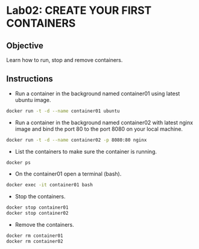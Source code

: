 # Lab02: CREATE YOUR FIRST CONTAINERS

## Objective

Learn how to run, stop and remove containers.

## Instructions

- Run a container in the background named container01 using latest ubuntu image.
  
```bash
docker run -t -d --name container01 ubuntu
```

- Run a container in the background named container02 with latest nginx image and bind the port 80 to the port 8080 on your local machine.

```bash
docker run -t -d --name container02 -p 8080:80 nginx
```

- List the containers to make sure the container is running.

```bash
docker ps
```

- On the container01 open a terminal (bash).

```bash
docker exec -it container01 bash
```

- Stop the containers.

```bash
docker stop container01
docker stop container02
```

- Remove the containers.

```bash
docker rm container01
docker rm container02
```